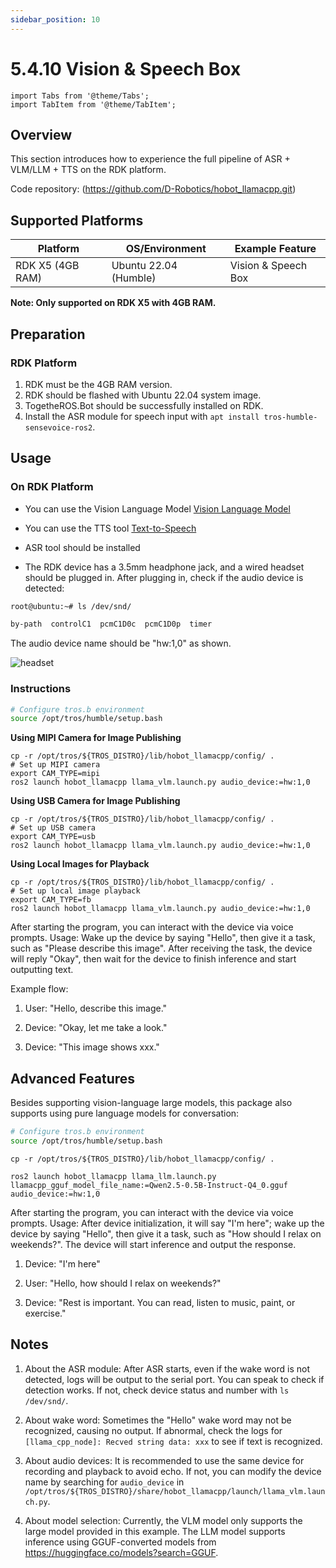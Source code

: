 ```yaml
---
sidebar_position: 10
---
```


# 5.4.10 Vision & Speech Box

```mdx-code-block
import Tabs from '@theme/Tabs';
import TabItem from '@theme/TabItem';
```

## Overview

This section introduces how to experience the full pipeline of ASR + VLM/LLM + TTS on the RDK platform.

Code repository: (https://github.com/D-Robotics/hobot_llamacpp.git)

## Supported Platforms

| Platform                        | OS/Environment         | Example Feature         |
| ------------------------------- | ---------------------- | ---------------------- |
| RDK X5 (4GB RAM)                | Ubuntu 22.04 (Humble)  | Vision & Speech Box    |

**Note: Only supported on RDK X5 with 4GB RAM.**

## Preparation

### RDK Platform

1. RDK must be the 4GB RAM version.
2. RDK should be flashed with Ubuntu 22.04 system image.
3. TogetheROS.Bot should be successfully installed on RDK.
4. Install the ASR module for speech input with `apt install tros-humble-sensevoice-ros2`.

## Usage

### On RDK Platform

- You can use the Vision Language Model [Vision Language Model](../02_quick_demo/hobot_llamacpp.md)

- You can use the TTS tool [Text-to-Speech](../02_quick_demo/hobot_tts.md)

- ASR tool should be installed

- The RDK device has a 3.5mm headphone jack, and a wired headset should be plugged in. After plugging in, check if the audio device is detected:

```bash
root@ubuntu:~# ls /dev/snd/

by-path  controlC1  pcmC1D0c  pcmC1D0p  timer
```

The audio device name should be "hw:1,0" as shown.

![headset](https://rdk-doc.oss-cn-beijing.aliyuncs.com/doc/img/05_Robot_development/04_apps/image/vlm_boxs/headset.jpg)

### Instructions

```bash
# Configure tros.b environment
source /opt/tros/humble/setup.bash
```

**Using MIPI Camera for Image Publishing**

```shell
cp -r /opt/tros/${TROS_DISTRO}/lib/hobot_llamacpp/config/ .
# Set up MIPI camera
export CAM_TYPE=mipi
ros2 launch hobot_llamacpp llama_vlm.launch.py audio_device:=hw:1,0
```

**Using USB Camera for Image Publishing**

```shell
cp -r /opt/tros/${TROS_DISTRO}/lib/hobot_llamacpp/config/ .
# Set up USB camera
export CAM_TYPE=usb
ros2 launch hobot_llamacpp llama_vlm.launch.py audio_device:=hw:1,0
```

**Using Local Images for Playback**

```shell
cp -r /opt/tros/${TROS_DISTRO}/lib/hobot_llamacpp/config/ .
# Set up local image playback
export CAM_TYPE=fb
ros2 launch hobot_llamacpp llama_vlm.launch.py audio_device:=hw:1,0
```

After starting the program, you can interact with the device via voice prompts. Usage: Wake up the device by saying "Hello", then give it a task, such as "Please describe this image". After receiving the task, the device will reply "Okay", then wait for the device to finish inference and start outputting text.

Example flow:

1. User: "Hello, describe this image."

2. Device: "Okay, let me take a look."

3. Device: "This image shows xxx."

## Advanced Features

Besides supporting vision-language large models, this package also supports using pure language models for conversation:

```bash
# Configure tros.b environment
source /opt/tros/humble/setup.bash
```

```shell
cp -r /opt/tros/${TROS_DISTRO}/lib/hobot_llamacpp/config/ .

ros2 launch hobot_llamacpp llama_llm.launch.py llamacpp_gguf_model_file_name:=Qwen2.5-0.5B-Instruct-Q4_0.gguf audio_device:=hw:1,0 
```

After starting the program, you can interact with the device via voice prompts. Usage: After device initialization, it will say "I'm here"; wake up the device by saying "Hello", then give it a task, such as "How should I relax on weekends?". The device will start inference and output the response.

1. Device: "I'm here"

2. User: "Hello, how should I relax on weekends?"

3. Device: "Rest is important. You can read, listen to music, paint, or exercise."

## Notes

1. About the ASR module: After ASR starts, even if the wake word is not detected, logs will be output to the serial port. You can speak to check if detection works. If not, check device status and number with `ls /dev/snd/`.

2. About wake word: Sometimes the "Hello" wake word may not be recognized, causing no output. If abnormal, check the logs for `[llama_cpp_node]: Recved string data: xxx` to see if text is recognized.

3. About audio devices: It is recommended to use the same device for recording and playback to avoid echo. If not, you can modify the device name by searching for `audio_device` in `/opt/tros/${TROS_DISTRO}/share/hobot_llamacpp/launch/llama_vlm.launch.py`.

4. About model selection: Currently, the VLM model only supports the large model provided in this example. The LLM model supports inference using GGUF-converted models from https://huggingface.co/models?search=GGUF.
